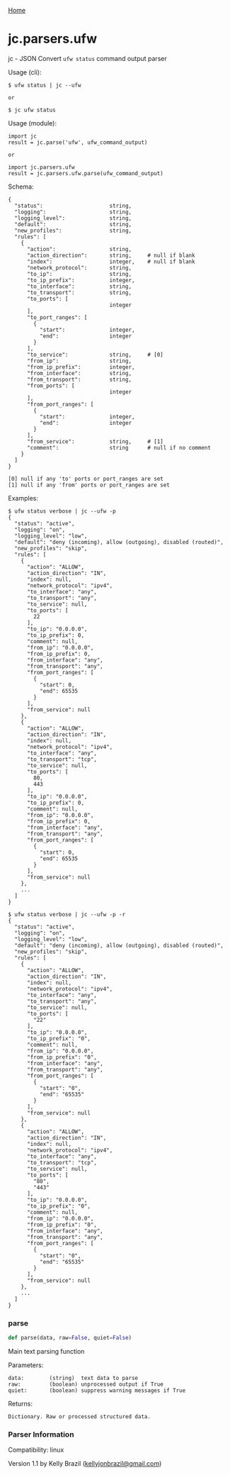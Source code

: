 [Home](https://kellyjonbrazil.github.io/jc/)
<a id="jc.parsers.ufw"></a>

# jc.parsers.ufw

jc - JSON Convert `ufw status` command output parser

Usage (cli):

    $ ufw status | jc --ufw

    or

    $ jc ufw status

Usage (module):

    import jc
    result = jc.parse('ufw', ufw_command_output)

    or

    import jc.parsers.ufw
    result = jc.parsers.ufw.parse(ufw_command_output)

Schema:

    {
      "status":                     string,
      "logging":                    string,
      "logging_level":              string,
      "default":                    string,
      "new_profiles":               string,
      "rules": [
        {
          "action":                 string,
          "action_direction":       string,     # null if blank
          "index":                  integer,    # null if blank
          "network_protocol":       string,
          "to_ip":                  string,
          "to_ip_prefix":           integer,
          "to_interface":           string,
          "to_transport":           string,
          "to_ports": [
                                    integer
          ],
          "to_port_ranges": [
            {
              "start":              integer,
              "end":                integer
            }
          ],
          "to_service":             string,     # [0]
          "from_ip":                string,
          "from_ip_prefix":         integer,
          "from_interface":         string,
          "from_transport":         string,
          "from_ports": [
                                    integer
          ],
          "from_port_ranges": [
            {
              "start":              integer,
              "end":                integer
            }
          ],
          "from_service":           string,     # [1]
          "comment":                string      # null if no comment
        }
      ]
    }

    [0] null if any 'to' ports or port_ranges are set
    [1] null if any 'from' ports or port_ranges are set

Examples:

    $ ufw status verbose | jc --ufw -p
    {
      "status": "active",
      "logging": "on",
      "logging_level": "low",
      "default": "deny (incoming), allow (outgoing), disabled (routed)",
      "new_profiles": "skip",
      "rules": [
        {
          "action": "ALLOW",
          "action_direction": "IN",
          "index": null,
          "network_protocol": "ipv4",
          "to_interface": "any",
          "to_transport": "any",
          "to_service": null,
          "to_ports": [
            22
          ],
          "to_ip": "0.0.0.0",
          "to_ip_prefix": 0,
          "comment": null,
          "from_ip": "0.0.0.0",
          "from_ip_prefix": 0,
          "from_interface": "any",
          "from_transport": "any",
          "from_port_ranges": [
            {
              "start": 0,
              "end": 65535
            }
          ],
          "from_service": null
        },
        {
          "action": "ALLOW",
          "action_direction": "IN",
          "index": null,
          "network_protocol": "ipv4",
          "to_interface": "any",
          "to_transport": "tcp",
          "to_service": null,
          "to_ports": [
            80,
            443
          ],
          "to_ip": "0.0.0.0",
          "to_ip_prefix": 0,
          "comment": null,
          "from_ip": "0.0.0.0",
          "from_ip_prefix": 0,
          "from_interface": "any",
          "from_transport": "any",
          "from_port_ranges": [
            {
              "start": 0,
              "end": 65535
            }
          ],
          "from_service": null
        },
        ...
      ]
    }

    $ ufw status verbose | jc --ufw -p -r
    {
      "status": "active",
      "logging": "on",
      "logging_level": "low",
      "default": "deny (incoming), allow (outgoing), disabled (routed)",
      "new_profiles": "skip",
      "rules": [
        {
          "action": "ALLOW",
          "action_direction": "IN",
          "index": null,
          "network_protocol": "ipv4",
          "to_interface": "any",
          "to_transport": "any",
          "to_service": null,
          "to_ports": [
            "22"
          ],
          "to_ip": "0.0.0.0",
          "to_ip_prefix": "0",
          "comment": null,
          "from_ip": "0.0.0.0",
          "from_ip_prefix": "0",
          "from_interface": "any",
          "from_transport": "any",
          "from_port_ranges": [
            {
              "start": "0",
              "end": "65535"
            }
          ],
          "from_service": null
        },
        {
          "action": "ALLOW",
          "action_direction": "IN",
          "index": null,
          "network_protocol": "ipv4",
          "to_interface": "any",
          "to_transport": "tcp",
          "to_service": null,
          "to_ports": [
            "80",
            "443"
          ],
          "to_ip": "0.0.0.0",
          "to_ip_prefix": "0",
          "comment": null,
          "from_ip": "0.0.0.0",
          "from_ip_prefix": "0",
          "from_interface": "any",
          "from_transport": "any",
          "from_port_ranges": [
            {
              "start": "0",
              "end": "65535"
            }
          ],
          "from_service": null
        },
        ...
      ]
    }

<a id="jc.parsers.ufw.parse"></a>

### parse

```python
def parse(data, raw=False, quiet=False)
```

Main text parsing function

Parameters:

    data:        (string)  text data to parse
    raw:         (boolean) unprocessed output if True
    quiet:       (boolean) suppress warning messages if True

Returns:

    Dictionary. Raw or processed structured data.

### Parser Information
Compatibility:  linux

Version 1.1 by Kelly Brazil (kellyjonbrazil@gmail.com)
